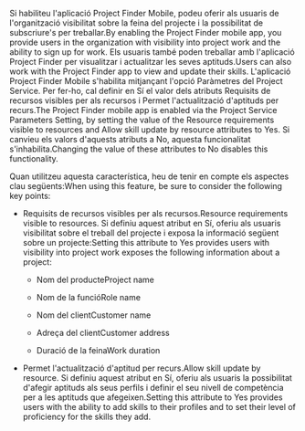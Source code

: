 <span data-ttu-id="138a7-101">Si habiliteu l'aplicació Project Finder Mobile, podeu oferir als usuaris de l'organització visibilitat sobre la feina del projecte i la possibilitat de subscriure's per treballar.</span><span class="sxs-lookup"><span data-stu-id="138a7-101">By enabling the Project Finder mobile app, you provide users in the organization with visibility into project work and the ability to sign up for work.</span></span> <span data-ttu-id="138a7-102">Els usuaris també poden treballar amb l'aplicació Project Finder per visualitzar i actualitzar les seves aptituds.</span><span class="sxs-lookup"><span data-stu-id="138a7-102">Users can also work with the Project Finder app to view and update their skills.</span></span> <span data-ttu-id="138a7-103">L'aplicació Project Finder Mobile s'habilita mitjançant l'opció Paràmetres del Project Service. Per fer-ho, cal definir en Sí el valor dels atributs Requisits de recursos visibles per als recursos i Permet l'actualització d'aptituds per recurs.</span><span class="sxs-lookup"><span data-stu-id="138a7-103">The Project Finder mobile app is enabled via the Project Service Parameters Setting, by setting the value of the Resource requirements visible to resources and Allow skill update by resource attributes to Yes.</span></span> <span data-ttu-id="138a7-104">Si canvieu els valors d'aquests atributs a No, aquesta funcionalitat s'inhabilita.</span><span class="sxs-lookup"><span data-stu-id="138a7-104">Changing the value of these attributes to No disables this functionality.</span></span>  
  
 <span data-ttu-id="138a7-105">Quan utilitzeu aquesta característica, heu de tenir en compte els aspectes clau següents:</span><span class="sxs-lookup"><span data-stu-id="138a7-105">When using this feature, be sure to consider the following key points:</span></span>  
  
-   <span data-ttu-id="138a7-106">Requisits de recursos visibles per als recursos.</span><span class="sxs-lookup"><span data-stu-id="138a7-106">Resource requirements visible to resources.</span></span> <span data-ttu-id="138a7-107">Si definiu aquest atribut en Sí, oferiu als usuaris visibilitat sobre el treball del projecte i exposa la informació següent sobre un projecte:</span><span class="sxs-lookup"><span data-stu-id="138a7-107">Setting this attribute to Yes provides users with visibility into project work exposes the following information about a project:</span></span>  
  
    -   <span data-ttu-id="138a7-108">Nom del producte</span><span class="sxs-lookup"><span data-stu-id="138a7-108">Project name</span></span>  
  
    -   <span data-ttu-id="138a7-109">Nom de la funció</span><span class="sxs-lookup"><span data-stu-id="138a7-109">Role name</span></span>  
  
    -   <span data-ttu-id="138a7-110">Nom del client</span><span class="sxs-lookup"><span data-stu-id="138a7-110">Customer name</span></span>  
  
    -   <span data-ttu-id="138a7-111">Adreça del client</span><span class="sxs-lookup"><span data-stu-id="138a7-111">Customer address</span></span>  
  
    -   <span data-ttu-id="138a7-112">Duració de la feina</span><span class="sxs-lookup"><span data-stu-id="138a7-112">Work duration</span></span>  
  
-   <span data-ttu-id="138a7-113">Permet l'actualització d'aptitud per recurs.</span><span class="sxs-lookup"><span data-stu-id="138a7-113">Allow skill update by resource.</span></span> <span data-ttu-id="138a7-114">Si definiu aquest atribut en Sí, oferiu als usuaris la possibilitat d'afegir aptituds als seus perfils i definir el seu nivell de competència per a les aptituds que afegeixen.</span><span class="sxs-lookup"><span data-stu-id="138a7-114">Setting this attribute to Yes provides users with the ability to add skills to their profiles and to set their level of proficiency for the skills they add.</span></span>